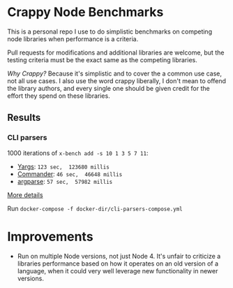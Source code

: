 # Crappy Node Benchmarks

This is a personal repo I use to do simplistic benchmarks on competing node
libraries when performance is a criteria.

Pull requests for modifications and additional libraries are welcome,
but the testing criteria must be the exact same as the competing libraries.

_Why Crappy?_ Because it's simplistic and to cover the a common use case, not all use cases.
I also use the word crappy liberally, I don't mean to offend the library authors,
and every single one should be given credit for the effort they spend on these libraries.

## Results

### CLI parsers

1000 iterations of `x-bench add -s 10 1 3 5 7 11`:
- [Yargs](https://www.npmjs.com/package/yargs): `123 sec,  123680 millis`
- [Commander](https://www.npmjs.com/package/commander): `46 sec,  46648 millis`
- [argparse](https://www.npmjs.com/package/argparse): `57 sec,  57982 millis`

[More details](cli-parser/CLI_PARSERS.md)

Run `docker-compose -f docker-dir/cli-parsers-compose.yml`

# Improvements

- Run on multiple Node versions, not just Node 4.
It's unfair to criticize a libraries performance
based on how it operates on an old version of a language,
when it could very well leverage new functionality in newer versions.